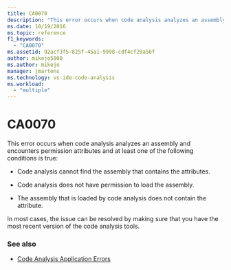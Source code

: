 ```yaml
---
title: CA0070
description: "This error occurs when code analysis analyzes an assembly and encounters permission attributes and certain conditions are true."
ms.date: 10/19/2016
ms.topic: reference
f1_keywords:
  - "CA0070"
ms.assetid: 92acf3f5-825f-45a1-9998-cdf4cf29a56f
author: mikejo5000
ms.author: mikejo
manager: jmartens
ms.technology: vs-ide-code-analysis
ms.workload:
  - "multiple"
---
```

# CA0070

This error occurs when code analysis analyzes an assembly and encounters permission attributes and at least one of the following conditions is true:

- Code analysis cannot find the assembly that contains the attributes.

- Code analysis does not have permission to load the assembly.

- The assembly that is loaded by code analysis does not contain the attribute.

In most cases, the issue can be resolved by making sure that you have the most recent version of the code analysis tools.

### See also

- [Code Analysis Application Errors](../code-quality/code-analysis-application-errors.md)
